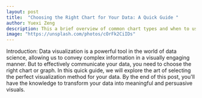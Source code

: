 ```yaml
---
layout: post
title:  "Choosing the Right Chart for Your Data: A Quick Guide "
author: Yuexi Zeng
description: This a brief overview of common chart types and when to use them.  This would be a quick reference for students to select appropriate charts for their data without diving into advanced techniques.
image: "https://unsplash.com/photos/cOrFk2CiIDs"
---
```


Introduction:
 Data visualization is a powerful tool in the world of data science, allowing us to convey complex information in a visually engaging manner. But to effectively communicate your data, you need to choose the right chart or graph. In this quick guide, we will explore the art of selecting the perfect visualization method for your data. By the end of this post, you'll have the knowledge to transform your data into meaningful and persuasive visuals.


